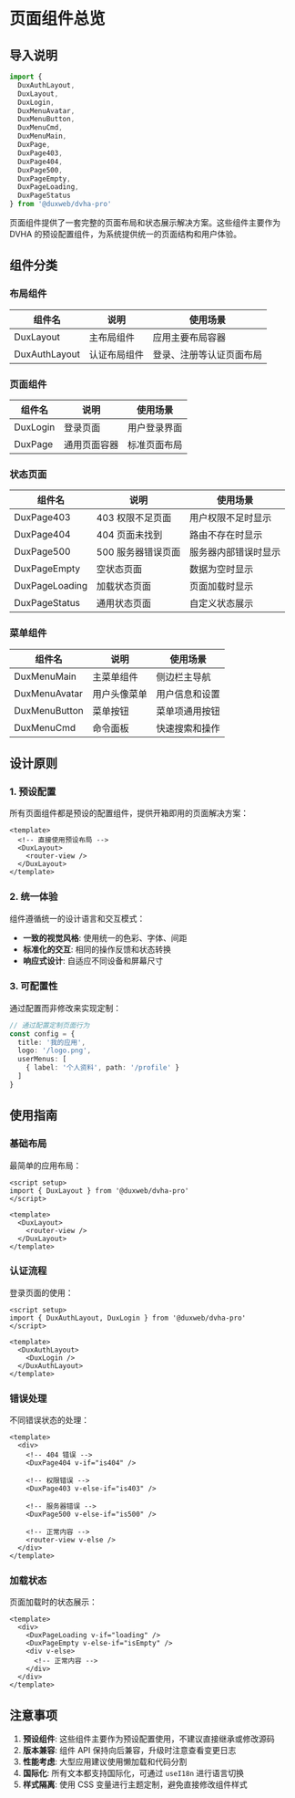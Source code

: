 # 页面组件总览

## 导入说明

```typescript
import {
  DuxAuthLayout,
  DuxLayout,
  DuxLogin,
  DuxMenuAvatar,
  DuxMenuButton,
  DuxMenuCmd,
  DuxMenuMain,
  DuxPage,
  DuxPage403,
  DuxPage404,
  DuxPage500,
  DuxPageEmpty,
  DuxPageLoading,
  DuxPageStatus
} from '@duxweb/dvha-pro'
```

页面组件提供了一套完整的页面布局和状态展示解决方案。这些组件主要作为 DVHA 的预设配置组件，为系统提供统一的页面结构和用户体验。

## 组件分类

### 布局组件

| 组件名 | 说明 | 使用场景 |
| --- | --- | --- |
| DuxLayout | 主布局组件 | 应用主要布局容器 |
| DuxAuthLayout | 认证布局组件 | 登录、注册等认证页面布局 |

### 页面组件

| 组件名 | 说明 | 使用场景 |
| --- | --- | --- |
| DuxLogin | 登录页面 | 用户登录界面 |
| DuxPage | 通用页面容器 | 标准页面布局 |

### 状态页面

| 组件名 | 说明 | 使用场景 |
| --- | --- | --- |
| DuxPage403 | 403 权限不足页面 | 用户权限不足时显示 |
| DuxPage404 | 404 页面未找到 | 路由不存在时显示 |
| DuxPage500 | 500 服务器错误页面 | 服务器内部错误时显示 |
| DuxPageEmpty | 空状态页面 | 数据为空时显示 |
| DuxPageLoading | 加载状态页面 | 页面加载时显示 |
| DuxPageStatus | 通用状态页面 | 自定义状态展示 |

### 菜单组件

| 组件名 | 说明 | 使用场景 |
| --- | --- | --- |
| DuxMenuMain | 主菜单组件 | 侧边栏主导航 |
| DuxMenuAvatar | 用户头像菜单 | 用户信息和设置 |
| DuxMenuButton | 菜单按钮 | 菜单项通用按钮 |
| DuxMenuCmd | 命令面板 | 快速搜索和操作 |

## 设计原则

### 1. 预设配置
所有页面组件都是预设的配置组件，提供开箱即用的页面解决方案：

```vue
<template>
  <!-- 直接使用预设布局 -->
  <DuxLayout>
    <router-view />
  </DuxLayout>
</template>
```

### 2. 统一体验
组件遵循统一的设计语言和交互模式：

- **一致的视觉风格**: 使用统一的色彩、字体、间距
- **标准化的交互**: 相同的操作反馈和状态转换
- **响应式设计**: 自适应不同设备和屏幕尺寸

### 3. 可配置性
通过配置而非修改来实现定制：

```typescript
// 通过配置定制页面行为
const config = {
  title: '我的应用',
  logo: '/logo.png',
  userMenus: [
    { label: '个人资料', path: '/profile' }
  ]
}
```

## 使用指南

### 基础布局

最简单的应用布局：

```vue
<script setup>
import { DuxLayout } from '@duxweb/dvha-pro'
</script>

<template>
  <DuxLayout>
    <router-view />
  </DuxLayout>
</template>
```

### 认证流程

登录页面的使用：

```vue
<script setup>
import { DuxAuthLayout, DuxLogin } from '@duxweb/dvha-pro'
</script>

<template>
  <DuxAuthLayout>
    <DuxLogin />
  </DuxAuthLayout>
</template>
```

### 错误处理

不同错误状态的处理：

```vue
<template>
  <div>
    <!-- 404 错误 -->
    <DuxPage404 v-if="is404" />

    <!-- 权限错误 -->
    <DuxPage403 v-else-if="is403" />

    <!-- 服务器错误 -->
    <DuxPage500 v-else-if="is500" />

    <!-- 正常内容 -->
    <router-view v-else />
  </div>
</template>
```

### 加载状态

页面加载时的状态展示：

```vue
<template>
  <div>
    <DuxPageLoading v-if="loading" />
    <DuxPageEmpty v-else-if="isEmpty" />
    <div v-else>
      <!-- 正常内容 -->
    </div>
  </div>
</template>
```

## 注意事项

1. **预设组件**: 这些组件主要作为预设配置使用，不建议直接继承或修改源码
2. **版本兼容**: 组件 API 保持向后兼容，升级时注意查看变更日志
3. **性能考虑**: 大型应用建议使用懒加载和代码分割
4. **国际化**: 所有文本都支持国际化，可通过 `useI18n` 进行语言切换
5. **样式隔离**: 使用 CSS 变量进行主题定制，避免直接修改组件样式
